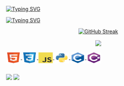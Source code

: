 [![Typing SVG](https://readme-typing-svg.demolab.com?font=Fira+Code&weight=600&size=35&pause=200&color=F78B47&multiline=true&repeat=false&width=550&height=70&lines=Ryan+Furtado+de+Almeida)](https://git.io/typing-svg)

[![Typing SVG](https://readme-typing-svg.demolab.com?font=Fira+Code&weight=200&pause=200&color=F7DCA0&multiline=true&repeat=false&width=550&height=70&lines=Estudando+An%C3%A1lise+e+Desenvolvimento+de+Sistemas+;no+IFSP+-+Campus+Bragan%C3%A7a+Paulista)](https://git.io/typing-svg)

<div align="center">
  <a href="https://github.com/RyanFurt12">
  
  [![GitHub Streak](https://streak-stats.demolab.com?user=RyanFurt12&theme=great-gatsby&border_radius=20&card_width=500&locale=pt_BR&date_format=M%20j%5B%2C%20Y%5D&mode=weekly&fire=FF530E)](https://git.io/streak-stats)
  
</div>

<div align="center">
  <a href="https://github.com/RyanFurt12">
    <img align="center" src="https://github-readme-stats.alexxxdev.vercel.app/api/top-langs/?username=RyanFurt12&layout=compact&card_width=445&border_radius=30&hide_border=false&theme=vision-friendly-dark" /
  </a>
</div>

<div style="display: inline_block"><br>
  <img align="center" alt="HTML" height="30" width="40" src="https://raw.githubusercontent.com/devicons/devicon/master/icons/html5/html5-original.svg">
  <img align="center" alt="CSS" height="30" width="40" src="https://raw.githubusercontent.com/devicons/devicon/master/icons/css3/css3-original.svg">
  <img align="center" alt="JS" height="30" width="40" src="https://raw.githubusercontent.com/devicons/devicon/master/icons/javascript/javascript-original.svg">
  <img align="center" alt="Python" height="30" width="40" src="https://raw.githubusercontent.com/devicons/devicon/master/icons/python/python-original.svg">
  <img align="center" alt="C" height="30" width="40" src="https://raw.githubusercontent.com/devicons/devicon/master/icons/c/c-original.svg">
  <img align="center" alt="C#" height="30" width="40" src="https://raw.githubusercontent.com/devicons/devicon/master/icons/csharp/csharp-original.svg">
</div>
  
  ##
 
<div> 
  <a href="https://www.instagram.com/ryanfurt_12/" target="_blank"><img src="https://img.shields.io/badge/-Instagram-%23E4405F?style=for-the-badge&logo=instagram&logoColor=white" target="_blank"></a>
  <a href="https://www.linkedin.com/in/ryanfurtadoa/" target="_blank"><img src="https://img.shields.io/badge/-LinkedIn-%230077B5?style=for-the-badge&logo=linkedin&logoColor=white" target="_blank"></a> 
</div>

<!--
**RyanFurt12/RyanFurt12** is a ✨ _special_ ✨ repository because its `README.md` (this file) appears on your GitHub profile.

Here are some ideas to get you started:

- 🔭 I’m currently working on ...
- 🌱 I’m currently learning ...
- 👯 I’m looking to collaborate on ...
- 🤔 I’m looking for help with ...
- 💬 Ask me about ...
- 📫 How to reach me: ...
- 😄 Pronouns: ...
- ⚡ Fun fact: ...


 <img align="right" alt="PICTURE" height="150" style="border-radius:50px;" src="https://media.licdn.com/dms/image/C4D03AQEVboTi4K6S-A/profile-displayphoto-shrink_800_800/0/1663849546004?e=1678924800&v=beta&t=qQvG2Knyj8pEPjYmNwBqPvuPjddJCsi4alKGDKyaVpA">
-->
